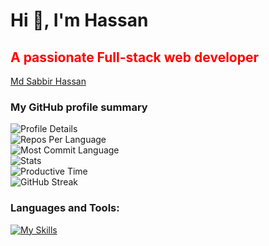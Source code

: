 <h1 align="left">Hi 👋, I'm Hassan</h1>
<h2 align="left" style="color: red">A passionate Full-stack web developer</h2>
<div class="badge-base LI-profile-badge" data-locale="en_US" data-size="medium" data-theme="dark" data-type="VERTICAL" data-vanity="md-sabbir-hassan-murad" data-version="v1"><a class="badge-base__link LI-simple-link" href="https://bd.linkedin.com/in/md-sabbir-hassan-murad?trk=profile-badge">Md Sabbir Hassan</a></div>
              
<h3 align="left">My GitHub profile summary</h3>
 <div align="left">
 <img src="https://github-profile-summary-cards.vercel.app/api/cards/profile-details?username=devalienbrain&theme=2077" alt="Profile Details">
  </div>
  <div align="left">
  <img src="https://github-profile-summary-cards.vercel.app/api/cards/repos-per-language?username=devalienbrain&theme=2077" alt="Repos Per Language">
  </div>
   <div align="left">
   <img src="http://github-profile-summary-cards.vercel.app/api/cards/most-commit-language?username=devalienbrain&theme=2077" alt="Most Commit Language">
  </div>
   <div align="left">
   <img src="http://github-profile-summary-cards.vercel.app/api/cards/stats?username=devalienbrain&theme=2077" alt="Stats">
</div>
   <div align="left">
   <img src="http://github-profile-summary-cards.vercel.app/api/cards/productive-time?username=devalienbrain&theme=2077" alt="Productive Time">
</div>
<div align="left">
 <img src="https://github-readme-streak-stats.herokuapp.com?user=devalienbrain&theme=2077" alt="GitHub Streak"> 
 </div>
<h3 align="left">Languages and Tools:</h3>
<div align="left">
  <a href="https://skillicons.dev/icons?i=html,css,tailwind,js,react,firebase,express,nodejs,mongodb,nextjs,c,cpp,java,figma,git,github,vscode,vercel&theme=dark" align="left">
    <img src="https://skillicons.dev/icons?i=html,css,tailwind,js,react,firebase,express,nodejs,mongodb,nextjs,c,cpp,java,figma,git,github,vscode,vercel&theme=dark" alt="My Skills">
  </a>
</div>
 
